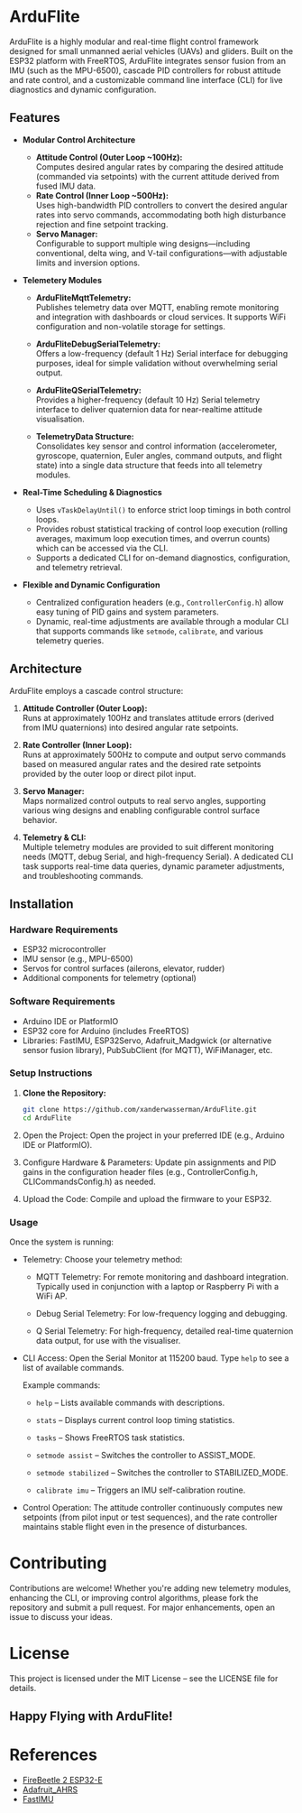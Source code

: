# ArduFlite

ArduFlite is a highly modular and real-time flight control framework designed for small unmanned aerial vehicles (UAVs) and gliders. Built on the ESP32 platform with FreeRTOS, ArduFlite integrates sensor fusion from an IMU (such as the MPU-6500), cascade PID controllers for robust attitude and rate control, and a customizable command line interface (CLI) for live diagnostics and dynamic configuration.

## Features

- **Modular Control Architecture**
    - **Attitude Control (Outer Loop ~100Hz):**  
        Computes desired angular rates by comparing the desired attitude (commanded via setpoints) with the current attitude derived from fused IMU data.
    - **Rate Control (Inner Loop ~500Hz):**  
        Uses high-bandwidth PID controllers to convert the desired angular rates into servo commands, accommodating both high disturbance rejection and fine setpoint tracking.
    - **Servo Manager:**  
        Configurable to support multiple wing designs—including conventional, delta wing, and V-tail configurations—with adjustable limits and inversion options.
  
- **Telemetery Modules**
  - **ArduFliteMqttTelemetry:**  
    Publishes telemetry data over MQTT, enabling remote monitoring and integration with dashboards or cloud services. It supports WiFi configuration and non-volatile storage for settings.  
  - **ArduFliteDebugSerialTelemetry:**  
    Offers a low-frequency (default 1 Hz) Serial interface for debugging purposes, ideal for simple validation without overwhelming serial output.  
  - **ArduFliteQSerialTelemetry:**  
    Provides a higher-frequency (default 10 Hz) Serial telemetry interface to deliver quaternion data for near-realtime attitude visualisation.  

  - **TelemetryData Structure:**  
    Consolidates key sensor and control information (accelerometer, gyroscope, quaternion, Euler angles, command outputs, and flight state) into a single data structure that feeds into all telemetry modules.  

- **Real-Time Scheduling & Diagnostics**
  - Uses `vTaskDelayUntil()` to enforce strict loop timings in both control loops.
  - Provides robust statistical tracking of control loop execution (rolling averages, maximum loop execution times, and overrun counts) which can be accessed via the CLI.
  - Supports a dedicated CLI for on-demand diagnostics, configuration, and telemetry retrieval.

- **Flexible and Dynamic Configuration**
  - Centralized configuration headers (e.g., `ControllerConfig.h`) allow easy tuning of PID gains and system parameters.
  - Dynamic, real-time adjustments are available through a modular CLI that supports commands like `setmode`, `calibrate`, and various telemetry queries.


## Architecture

ArduFlite employs a cascade control structure:

1. **Attitude Controller (Outer Loop):**  
    Runs at approximately 100Hz and translates attitude errors (derived from IMU quaternions) into desired angular rate setpoints.

2. **Rate Controller (Inner Loop):**  
    Runs at approximately 500Hz to compute and output servo commands based on measured angular rates and the desired rate setpoints provided by the outer loop or direct pilot input.

3. **Servo Manager:**  
    Maps normalized control outputs to real servo angles, supporting various wing designs and enabling configurable control surface behavior.

4. **Telemetry & CLI:**  
   Multiple telemetry modules are provided to suit different monitoring needs (MQTT, debug Serial, and high-frequency Serial). A dedicated CLI task supports real-time data queries, dynamic parameter adjustments, and troubleshooting commands.

## Installation

### Hardware Requirements

- ESP32 microcontroller
- IMU sensor (e.g., MPU-6500)
- Servos for control surfaces (ailerons, elevator, rudder)
- Additional components for telemetry (optional)

### Software Requirements

- Arduino IDE or PlatformIO
- ESP32 core for Arduino (includes FreeRTOS)
- Libraries: FastIMU, ESP32Servo, Adafruit_Madgwick (or alternative sensor fusion library), PubSubClient (for MQTT), WiFiManager, etc.

### Setup Instructions

1. **Clone the Repository:**
    ```bash
    git clone https://github.com/xanderwasserman/ArduFlite.git
    cd ArduFlite
    ```
2. Open the Project:
    Open the project in your preferred IDE (e.g., Arduino IDE or PlatformIO).

3. Configure Hardware & Parameters:
    Update pin assignments and PID gains in the configuration header files (e.g., ControllerConfig.h, CLICommandsConfig.h) as needed.

4. Upload the Code:
    Compile and upload the firmware to your ESP32.

### Usage
Once the system is running:
- Telemetry:
    Choose your telemetry method:

    - MQTT Telemetry: For remote monitoring and dashboard integration. Typically used in conjunction with a laptop or Raspberry Pi with a WiFi AP.

    - Debug Serial Telemetry: For low-frequency logging and debugging.

    - Q Serial Telemetry: For high-frequency, detailed real-time quaternion data output, for use with the visualiser.

- CLI Access:
    Open the Serial Monitor at 115200 baud. Type `help` to see a list of available commands.

    Example commands:

    - `help` – Lists available commands with descriptions.

    - `stats` – Displays current control loop timing statistics.

    - `tasks` – Shows FreeRTOS task statistics.

    - `setmode assist` – Switches the controller to ASSIST_MODE.

    - `setmode stabilized` – Switches the controller to STABILIZED_MODE.

    - `calibrate imu` – Triggers an IMU self-calibration routine.

- Control Operation:
    The attitude controller continuously computes new setpoints (from pilot input or test sequences), and the rate controller maintains stable flight even in the presence of disturbances.

# Contributing
Contributions are welcome! Whether you're adding new telemetry modules, enhancing the CLI, or improving control algorithms, please fork the repository and submit a pull request. For major enhancements, open an issue to discuss your ideas.

# License
This project is licensed under the MIT License – see the LICENSE file for details.

## Happy Flying with ArduFlite!

# References
- [FireBeetle 2 ESP32-E](https://wiki.dfrobot.com/FireBeetle_Board_ESP32_E_SKU_DFR0654#target_3)
- [Adafruit_AHRS](https://github.com/adafruit/Adafruit_AHRS/tree/master)
- [FastIMU](https://github.com/LiquidCGS/FastIMU/tree/main)
